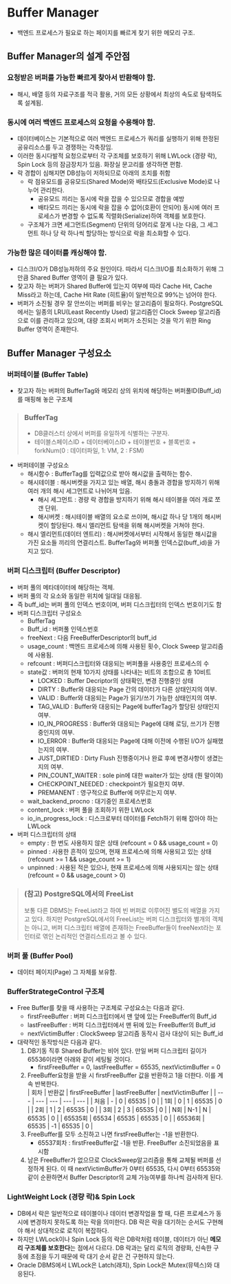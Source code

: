 # Buffer Manager
- 백엔드 프로세스가 필요로 하는 페이지를 빠르게 찾기 위한 메모리 구조.

## Buffer Manager의 설계 주안점
### 요청받은 버퍼를 가능한 빠르게 찾아서 반환해야 함.
- 해시, 배열 등의 자료구조를 적극 활용, 거의 모든 상황에서 최상의 속도로 탐색하도록 설계됨.

### 동시에 여러 백엔드 프로세스의 요청을 수용해야 함.
- 데이터베이스는 기본적으로 여러 백엔드 프로세스가 쿼리를 실행하기 위해 한정된 공유리소스를 두고 경쟁하는 각축장임.
- 이러한 동시다발적 요청으로부터 각 구조체를 보호하기 위해 LWLock (경량 락), Spin Lock 등의 잠금장치가 있음. 화장실 문고리를 생각하면 편함.
- 락 경합이 심해지면 DB성능이 저하되므로 아래의 조치를 취함
  - 락 점유모드를 공유모드(Shared Mode)와 배타모드(Exclusive Mode)로 나누어 관리한다.
    - 공유모드 끼리는 동시에 락을 잡을 수 있으므로 경합을 예방
    - 배타모드 끼리는 동시에 락을 잡을 수 없어(호환이 안되어) 동시에 여러 프로세스가 변경할 수 없도록 직렬화(Serialize)하여 객체를 보호한다.
  - 구조체가 크면 세그먼트(Segment) 단위의 덩어리로 잘게 나눈 다음, 그 세그먼트 하나 당 락 하나씩 할당하는 방식으로 락을 최소화할 수 있다.
  
### 가능한 많은 데이터를 캐싱해야 함.
- 디스크I/O가 DB성능저하의 주요 원인이다. 따라서 디스크I/O를 최소화하기 위해 그만큼 Shared Buffer 영역이 클 필요가 있다.
- 찾고자 하는 버퍼가 Shared Buffer에 있는지 여부에 따라 Cache Hit, Cache Miss라고 하는데, Cache Hit Rate (히트율)이 일반적으로 99%는 넘어야 한다.
- 버퍼가 소진될 경우 잘 안쓰이는 버퍼를 비우는 알고리즘이 필요하다. PostgreSQL에서는 일종의 LRU(Least Recently Used) 알고리즘인 Clock Sweep 알고리즘으로 이를 관리하고 있으며, 대량 조회시 버퍼가 소진되는 것을 막기 위한 Ring Buffer 영역이 존재한다.

## Buffer Manager 구성요소
### 버퍼테이블 (Buffer Table)
- 찾고자 하는 버퍼의 BufferTag와 메모리 상의 위치에 해당하는 버퍼풀ID(Buff_id)를 매핑해 놓은 구조체
> ### BufferTag
> - DB클러스터 상에서 버퍼를 유일하게 식별하는 구분자.
> - 테이블스페이스ID + 데이터베이스ID + 테이블번호 + 블록번호 + forkNum(0 : 데이터파일, 1: VM, 2 : FSM)
- 버퍼테이블 구성요소
  - 해시함수 : BufferTag를 입력값으로 받아 해시값을 출력하는 함수.
  - 해시테이블 : 해시버켓을 가지고 있는 배열, 해시 충돌과 경합을 방지하기 위해 여러 개의 해시 세그먼트로 나뉘어져 있음.
    - 해시 세그먼트 : 경량 락 경합을 방지하기 위해 해시 테이블을 여러 개로 쪼갠 단위.
    - 해시버켓 : 해시테이블 배열의 요소로 쓰이며, 해시값 하나 당 1개의 해시버켓이 할당된다. 해시 엘리먼트 탐색을 위해 해시버켓을 거쳐야 한다.
  - 해시 엘리먼트(데이터 엔트리) : 해시버켓에서부터 시작해서 동일한 해시값을 가진 요소들 끼리의 연결리스트. BufferTag와 버퍼풀 인덱스값(buff_id)을 가지고 있다.

### 버퍼 디스크립터 (Buffer Descriptor)
- 버퍼 풀의 메타데이터에 해당하는 객체.
- 버퍼 풀의 각 요소와 동일한 위치에 일대일 대응됨.
- 즉 buff_id는 버퍼 풀의 인덱스 번호이며, 버퍼 디스크립터의 인덱스 번호이기도 함
- 버퍼 디스크립터 구성요소
  - BufferTag
  - Buff_id : 버퍼풀 인덱스번호
  - freeNext : 다음 FreeBufferDescriptor의 buff_id
  - usage_count : 백엔드 프로세스에 의해 사용된 횟수, Clock Sweep 알고리즘에 사용됨.
  - refcount : 버퍼디스크립터와 대응되는 버퍼풀을 사용중인 프로세스의 수
  - state값 : 버퍼의 현재 10가지 상태를 나타내는 비트의 조합으로 총 10비트
    - LOCKED : Buffer Decriptor의 상태확인, 변경 진행중인 상태
    - DIRTY : Buffer와 대응되는 Page 간의 데이터가 다른 상태인지의 여부.
    - VALID : Buffer와 대응되는 Page가 읽기/쓰기 가능한 상태인지의 여부.
    - TAG_VALID : Buffer와 대응되는 Page에 bufferTag가 할당된 상태인지 여부.
    - IO_IN_PROGRESS : Buffer와 대응되는 Page에 대해 로딩, 쓰기가 진행중인지의 여부.
    - IO_ERROR : Buffer와 대응되는 Page에 대해 이전에 수행된 I/O가 실패했는지의 여부.
    - JUST_DIRTIED : Dirty Flush 진행중이거나 완료 후에 변경사항이 생겼는지의 여부.
    - PIN_COUNT_WAITER : sole pin에 대한 waiter가 있는 상태 (뭔 말이여)
    - CHECKPOINT_NEEDED : checkpoint가 필요한지 여부.
    - PREMANENT : 영구적으로 Buffer에 머무르는지 여부.
  - wait_backend_procno : 대기중인 프로세스번호
  - content_lock : 버퍼 풀을 조회하기 위한 LWLock
  - io_in_progress_lock : 디스크로부터 데이터를 Fetch하기 위해 잡아야 하는 LWLock
- 버퍼 디스크립터의 상태
  - empty : 한 번도 사용하지 않은 상태 (refcount = 0 && usage_count = 0)
  - pinned : 사용한 흔적이 있으며, 현재 프로세스에 의해 사용되고 있는 상태 (refcount >= 1 && usage_count >= 1)
  - unpinned : 사용된 적은 있으나, 현재 프로세스에 의해 사용되지는 않는 상태 (refcount = 0 && usage_count > 0)

> ### (참고) PostgreSQL에서의 FreeList
> 보통 다른 DBMS는 FreeList라고 하여 빈 버퍼로 이루어진 별도의 배열을 가지고 있다.
> 하지만 PostgreSQL에서의 FreeList는 버퍼 디스크립터와 별개의 객체는 아니고, 버퍼 디스크립터 배열에 존재하는 FreeBuffer들이 freeNext라는 포인터로 엮인 논리적인 연결리스트라고 볼 수 있다.

### 버퍼 풀 (Buffer Pool)
- 데이터 페이지(Page) 그 자체를 보유함.

### BufferStrategeControl 구조체
- Free Buffer를 찾을 때 사용하는 구조체로 구성요소는 다음과 같다.
  - firstFreeBuffer : 버퍼 디스크립터에서 맨 앞에 있는 FreeBuffer의 Buff_id
  - lastFreeBuffer : 버퍼 디스크립터에서 맨 뒤에 있는 FreeBuffer의 Buff_id
  - nextVictimBuffer : ClockSweep 알고리즘 동작시 검사 대상이 되는 Buff_id
- 대략적인 동작방식은 다음과 같다.
  1. DB기동 직후 Shared Buffer는 비어 있다. 만일 버퍼 디스크립터 길이가 65536이라면 아래와 같이 세팅될 것이다.
     - firstFreeBuffer = 0, lastFreeBuffer = 65535, nextVictimBuffer = 0
  2. FreeBuffer요청을 받을 시 firstFreeBuffer 값을 반환하고 1을 더한다. 이를 계속 반복한다.     
       | 회차 | 반환값 | firstFreeBuffer | lastFreeBuffer | nextVictimBuffer |
       | --- | --- | --- | --- | --- |
       | 처음 | - | 0 | 65535 | 0 |
       | 1회 | 0 | 1 | 65535 | 0 |
       | 2회 | 1 | 2 | 65535 | 0 |
       | 3회 | 2 | 3 | 65535 | 0 |
       | N회 | N-1 | N | 65535 | 0 |
       | 65535회 | 65534 | 65535 | 65535 | 0 |
       | 65536회 | 65535 | -1 | 65535 | 0 |
  3. FreeBuffer를 모두 소진하고 나면 firstFreeBuffer는 -1을 반환한다.
     - 65537회차 : firstFreeBuffer값 -1을 반환. FreeBuffer 소진되었음을 표시함
  4. 남은 FreeBuffer가 없으므로 ClockSweep알고리즘을 통해 교체될 버퍼를 선정하게 된다. 이 때 nextVictimBuffer가 0부터 65535, 다시 0부터 65535와 같이 순환하면서 Buffer Descriptor의 교체 가능여부를 하나씩 검사하게 된다.

### LightWeight Lock (경량 락)& Spin Lock
- DB에서 락은 일반적으로 테이블이나 데이터 변경작업을 할 때, 다른 프로세스가 동시에 변경하지 못하도록 하는 락을 의미한다. DB 락은 락을 대기하는 순서도 구현해야 해서 상대적으로 로직이 복잡하다.
- 하지만 LWLock이나 Spin Lock 등의 락은 DB락처럼 테이블, 데이터가 아닌 **메모리 구조체를 보호한다**는 점에서 다르다. DB 락과는 달리 로직의 경량화, 신속한 구동에 초점을 두기 때문에 락 대기 순서 같은 건 구현하지 않는다.
- Oracle DBMS에서 LWLock은 Latch(래치), Spin Lock은 Mutex(뮤텍스)와 대응된다.
